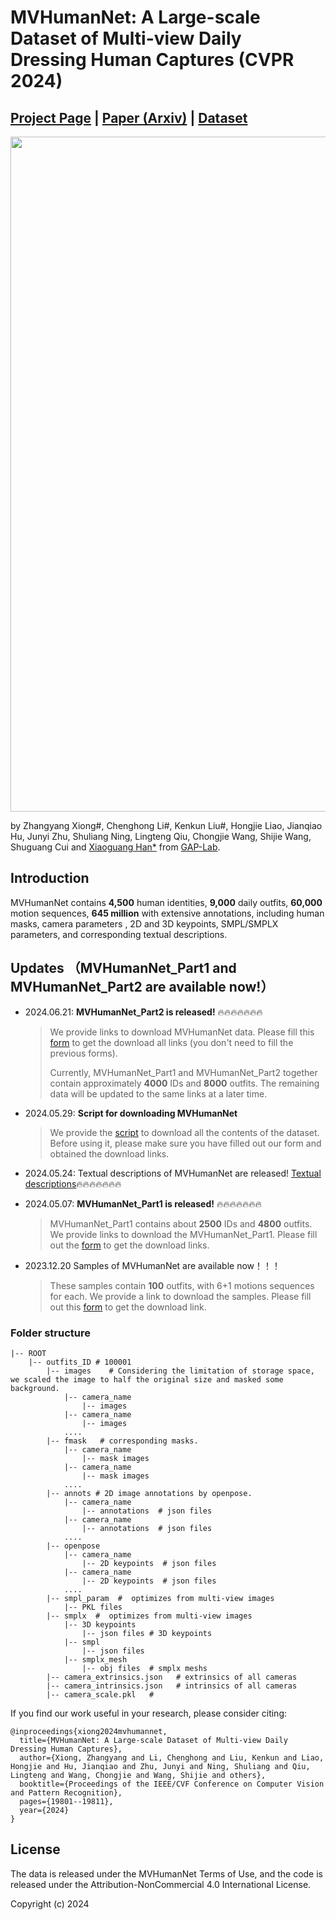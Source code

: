 # MVHumanNet: A Large-scale Dataset of Multi-view Daily<br> Dressing Human Captures (CVPR 2024)
## [Project Page](https://x-zhangyang.github.io/MVHumanNet/) | [Paper (Arxiv)](https://arxiv.org/abs/2312.02963) | [Dataset](https://github.com/GAP-LAB-CUHK-SZ/MVHumanNet/)

<img src="./figures/teaser_.png" width="1080"/>

by Zhangyang Xiong#, Chenghong Li#, Kenkun Liu#, Hongjie Liao, Jianqiao Hu, Junyi Zhu, Shuliang Ning, Lingteng Qiu, Chongjie Wang, Shijie Wang, 
Shuguang Cui and [Xiaoguang Han*](https://gaplab.cuhk.edu.cn/) from [GAP-Lab](https://gaplab.cuhk.edu.cn/). 



## Introduction

MVHumanNet contains **4,500** human identities,  **9,000** daily outfits,  **60,000** motion sequences,  **645 million** with extensive annotations, including human masks, camera parameters , 2D and 3D keypoints, SMPL/SMPLX parameters, and corresponding textual descriptions.

## Updates （MVHumanNet_Part1 and MVHumanNet_Part2 are available now!）

- 2024.06.21: **MVHumanNet_Part2 is released!** :fire::fire::fire::fire::fire::fire::fire:
  > We provide links to download MVHumanNet data. Please fill this [form](https://forms.gle/a4DXEyoFcQEHoRjx7) to get the download all links (you don't need to fill the previous forms).
  > 
  > Currently, MVHumanNet_Part1 and MVHumanNet_Part2 together contain approximately **4000** IDs and **8000** outfits. The remaining data will be updated to the same links at a later time.
  

- 2024.05.29: **Script for downloading MVHumanNet**
  > We provide the [script](https://github.com/GAP-LAB-CUHK-SZ/MVHumanNet/blob/main/download_tool_mvhuman.py) to download all the contents of the dataset. Before using it, please make sure you have filled out our form and obtained the download links.

- 2024.05.24: Textual descriptions of MVHumanNet are released! [Textual descriptions](https://github.com/GAP-LAB-CUHK-SZ/MVHumanNet/tree/main/textual_description):fire::fire::fire::fire::fire::fire::fire:

- 2024.05.07: **MVHumanNet_Part1 is released!** :fire::fire::fire::fire::fire::fire::fire:
  > MVHumanNet_Part1 contains about **2500** IDs and **4800** outfits.
  > We provide links to download the MVHumanNet_Part1. Please fill out the [form](https://docs.google.com/forms/d/1pN5JoMj9HgvVrWY_U4mJlmoQHXLPRHwVa6PRlAhLRDs) to get the download links.
  

- 2023.12.20 Samples of MVHumanNet are available now！！！
  > These samples contain **100** outfits, with 6+1 motions sequences for each. 
  > We provide a link to download the samples. Please fill out this [form](https://docs.google.com/forms/d/e/1FAIpQLSeI5ywaBKgbmIBajuXGyo_u8F3nJIANMFww9tr9f0ylecSUuw/viewform?usp=sf_link) to get the download link.



### Folder structure 
```
|-- ROOT
    |-- outfits_ID # 100001
        |-- images    # Considering the limitation of storage space, we scaled the image to half the original size and masked some background.
            |-- camera_name
                |-- images  
            |-- camera_name
                |-- images
            ....
        |-- fmask   # corresponding masks.
            |-- camera_name
                |-- mask images 
            |-- camera_name
                |-- mask images 
            ....
        |-- annots # 2D image annotations by openpose.
            |-- camera_name
                |-- annotations  # json files
            |-- camera_name
                |-- annotations  # json files
            ....
        |-- openpose
            |-- camera_name
                |-- 2D keypoints  # json files
            |-- camera_name
                |-- 2D keypoints  # json files
            ....
        |-- smpl_param  #  optimizes from multi-view images
            |-- PKL files
        |-- smplx  #  optimizes from multi-view images
            |-- 3D keypoints
                |-- json files # 3D keypoints
            |-- smpl
                |-- json files 
            |-- smplx_mesh  
                |-- obj files  # smplx meshs
        |-- camera_extrinsics.json   # extrinsics of all cameras
        |-- camera_intrinsics.json   # intrinsics of all cameras
        |-- camera_scale.pkl   #       

```



If you find our work useful in your research, please consider citing:
```
@inproceedings{xiong2024mvhumannet,
  title={MVHumanNet: A Large-scale Dataset of Multi-view Daily Dressing Human Captures},
  author={Xiong, Zhangyang and Li, Chenghong and Liu, Kenkun and Liao, Hongjie and Hu, Jianqiao and Zhu, Junyi and Ning, Shuliang and Qiu, Lingteng and Wang, Chongjie and Wang, Shijie and others},
  booktitle={Proceedings of the IEEE/CVF Conference on Computer Vision and Pattern Recognition},
  pages={19801--19811},
  year={2024}
}
```



## License

The data is released under the MVHumanNet Terms of Use, and the code is released under the Attribution-NonCommercial 4.0 International License.

Copyright (c) 2024




